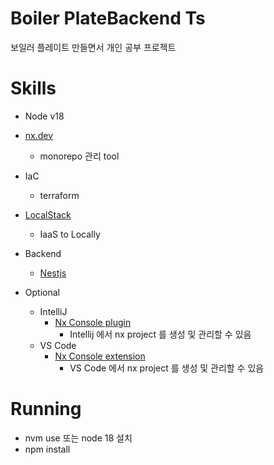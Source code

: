 # Boiler PlateBackend Ts

보일러 플레이트 만들면서 개인 공부 프로젝트

# Skills

- Node v18
- [nx.dev](https://nx.dev/)
  - monorepo 관리 tool

- IaC
  - terraform
  
- [LocalStack](https://localstack.cloud/)
  - IaaS to Locally 

- Backend
  - [Nestjs](https://nestjs.com/)

- Optional
  - IntelliJ 
    - [Nx Console plugin](https://plugins.jetbrains.com/plugin/21060-nx-console)
      - Intellij 에서 nx project 를 생성 및 관리할 수 있음
  - VS Code
    - [Nx Console extension](https://marketplace.visualstudio.com/items?itemName=nrwl.angular-console)
      - VS Code 에서 nx project 를 생성 및 관리할 수 있음

# Running
- nvm use 또는 node 18 설치
- npm install
